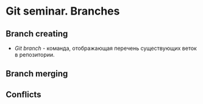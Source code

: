 # Git seminar. Branches

## Branch creating

* *Git branch* - команда, отображающая перечень существующих веток в репозитории.

## Branch merging

## Conflicts